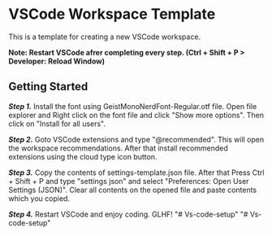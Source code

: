 # VSCode Workspace Template

This is a template for creating a new VSCode workspace.

**Note: Restart VSCode afrer completing every step. (Ctrl + Shift + P > Developer: Reload Window)**

## Getting Started

**_Step 1._** Install the font using GeistMonoNerdFont-Regular.otf file. Open file explorer and Right click on the font file and click "Show more options". Then click on "Install for all users".

**_Step 2._** Goto VSCode extensions and type "@recommended". This will open the workspace recommendations. After that install recommended extensions using the cloud type icon button.

**_Step 3._** Copy the contents of settings-template.json file. After that Press Ctrl + Shift + P and type "settings json" and select "Preferences: Open User Settings (JSON)". Clear all contents on the opened file and paste contents which you copied.

**_Step 4._** Restart VSCode and enjoy coding. GLHF!
"# Vs-code-setup" 
"# Vs-code-setup" 
